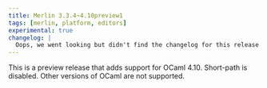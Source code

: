 ```yaml
---
title: Merlin 3.3.4~4.10preview1
tags: [merlin, platform, editors]
experimental: true
changelog: |
  Oops, we went looking but didn't find the changelog for this release 🙈
---
```


This is a preview release that adds support for OCaml 4.10.
Short-path is disabled.  Other versions of OCaml are not supported.
